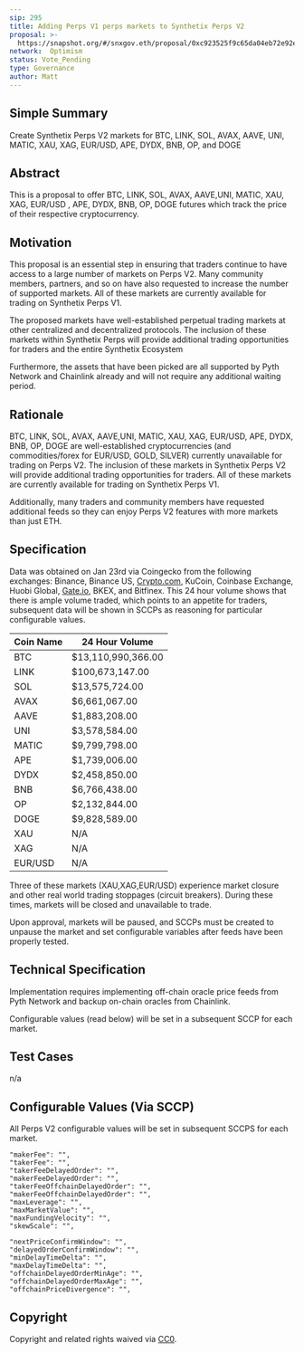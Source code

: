```yaml
---
sip: 295
title: Adding Perps V1 perps markets to Synthetix Perps V2
proposal: >- 
  https://snapshot.org/#/snxgov.eth/proposal/0xc923525f9c65da04eb72e92eaa764b5664cc6af05ba75780dc79f8f810bc7215
network:  Optimism
status: Vote_Pending
type: Governance
author: Matt
---
```


## Simple Summary

Create Synthetix Perps V2 markets for BTC, LINK, SOL, AVAX, AAVE, UNI, MATIC, XAU, XAG, EUR/USD, APE, DYDX, BNB, OP, and DOGE

## Abstract

This is a proposal to offer BTC, LINK, SOL, AVAX, AAVE,UNI, MATIC, XAU, XAG, EUR/USD , APE, DYDX, BNB, OP, DOGE futures which track the price of their respective cryptocurrency.

## Motivation

This proposal is an essential step in ensuring that traders continue to have access to a large number of markets on Perps V2. Many community members, partners, and so on have also requested to increase the number of supported markets. All of these markets are currently available for trading on Synthetix Perps V1.

The proposed markets have well-established perpetual trading markets at other centralized and decentralized protocols. The inclusion of these markets within Synthetix Perps will provide additional trading opportunities for traders and the entire Synthetix Ecosystem

Furthermore, the assets that have been picked are all supported by Pyth Network and Chainlink already and will not require any additional waiting period. 

## Rationale

BTC, LINK, SOL, AVAX, AAVE,UNI, MATIC, XAU, XAG, EUR/USD, APE, DYDX, BNB, OP, DOGE are well-established cryptocurrencies (and commodities/forex for EUR/USD, GOLD, SILVER) currently unavailable for trading on Perps V2. The inclusion of these markets in Synthetix Perps V2 will provide additional trading opportunities for traders. All of these markets are currently available for trading on Synthetix Perps V1.

Additionally, many traders and community members have requested additional feeds so they can enjoy Perps V2 features with more markets than just ETH.

## Specification

Data was obtained on Jan 23rd via Coingecko from the following exchanges: Binance, Binance US, [Crypto.com](http://Crypto.com), KuCoin, Coinbase Exchange, Huobi Global, [Gate.io](http://Gate.io), BKEX, and Bitfinex. This 24 hour volume shows that there is ample volume traded, which points to an appetite for traders, subsequent data will be shown in SCCPs as reasoning for particular configurable values.

| Coin Name |24 Hour Volume   | 
|-----------|-----------------|
| BTC       |$13,110,990,366.00 | 
| LINK      |$100,673,147.00 |
| SOL       |  $13,575,724.00 |
| AVAX      |   $6,661,067.00 |
| AAVE      |   $1,883,208.00 |
| UNI       |   $3,578,584.00 |
| MATIC     |   $9,799,798.00 |
| APE       |   $1,739,006.00 |
| DYDX      |   $2,458,850.00 |
| BNB       |   $6,766,438.00 |
| OP        |   $2,132,844.00 |
| DOGE      |   $9,828,589.00 |
| XAU       | N/A             | 
| XAG       | N/A             |
| EUR/USD  | N/A             |

Three of these markets (XAU,XAG,EUR/USD) experience market closure and other real world trading stoppages (circuit breakers). During these times, markets will be closed and unavailable to trade.

Upon approval, markets will be paused, and SCCPs must be created to unpause the market and set configurable variables after feeds have been properly tested. 


## Technical Specification

Implementation requires implementing off-chain oracle price feeds from Pyth Network and backup on-chain oracles from Chainlink.

Configurable values (read below) will be set in a subsequent SCCP for each market.


## Test Cases

n/a

## Configurable Values (Via SCCP)

All Perps V2 configurable values will be set in subsequent SCCPS for each market.

    "makerFee": "",
    "takerFee": "",
    "takerFeeDelayedOrder": "",
    "makerFeeDelayedOrder": "",
    "takerFeeOffchainDelayedOrder": "",
    "makerFeeOffchainDelayedOrder": "",
    "maxLeverage": "",
    "maxMarketValue": "",
    "maxFundingVelocity": "",
    "skewScale": "",

    "nextPriceConfirmWindow": "",
    "delayedOrderConfirmWindow": "",
    "minDelayTimeDelta": "",
    "maxDelayTimeDelta": "",
    "offchainDelayedOrderMinAge": "",
    "offchainDelayedOrderMaxAge": "",
    "offchainPriceDivergence": "",

## Copyright

Copyright and related rights waived via [CC0](https://creativecommons.org/publicdomain/zero/1.0/).

